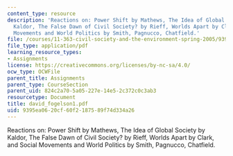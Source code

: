 ```yaml
---
content_type: resource
description: 'Reactions on: Power Shift by Mathews, The Idea of Global Society by
  Kaldor, The False Dawn of Civil Society? by Rieff, Worlds Apart by Clark, and Social
  Movements and World Politics by Smith, Pagnucco, Chatfield.'
file: /courses/11-363-civil-society-and-the-environment-spring-2005/9395ea0620cf60f2187589f74d334a26_david_fogelson1.pdf
file_type: application/pdf
learning_resource_types:
- Assignments
license: https://creativecommons.org/licenses/by-nc-sa/4.0/
ocw_type: OCWFile
parent_title: Assignments
parent_type: CourseSection
parent_uid: 824c2a70-5a05-227e-14e5-2c372c0c3ab3
resourcetype: Document
title: david_fogelson1.pdf
uid: 9395ea06-20cf-60f2-1875-89f74d334a26
---
```

Reactions on: Power Shift by Mathews, The Idea of Global Society by Kaldor, The False Dawn of Civil Society? by Rieff, Worlds Apart by Clark, and Social Movements and World Politics by Smith, Pagnucco, Chatfield.